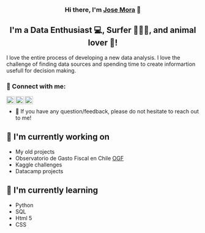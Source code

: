 <h3 align="center">
Hi there, I'm <a href="josemora.cl" target="_blank" rel="noreferrer">Jose Mora</a> 👋
</h3>

<h2 align="center">
I'm a Data Enthusiast 💻, Surfer 🏄🏻‍♂️, and animal lover 🐀!
</h2> 

I love the entire process of developing a new data analysis. I love the challenge of finding data sources and spending time to create informartion usefull for decision making.

### 🤝 Connect with me:

<a href="https://twitter.com/datajosem"><img align="left" src="https://user-images.githubusercontent.com/15753108/188012983-c4ce6900-30d5-4074-84e1-c023c036dba0.png" alt="Jose Mora | Twitter" width="21px"/></a>
<a href="https://instagram.com/yushi.95"><img align="left" src="" alt="Yu Shi | Instagram" width="21px"/></a>
<a href="https://yushi95.medium.com/"><img align="left" src="https://raw.githubusercontent.com/yushi1007/yushi1007/main/images/medium.svg" alt="Yu Shi | Medium" width="21px"/></a>
</br>
- 💬 If you have any question/feedback, please do not hesitate to reach out to me!

## 🔭 I'm currently working on

- My old projects
- Observatorio de Gasto Fiscal en Chile <a href="observatoriofiscal.cl" target="_blank" rel="noreferrer">OGF</a>
- Kaggle challenges
- Datacamp projects

## 🌱 I'm currently learning

- Python
- SQL
- Html 5
- CSS  

